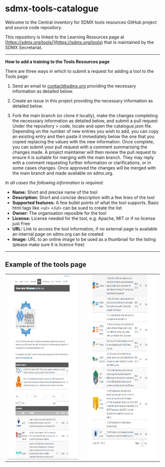# sdmx-tools-catalogue
Welcome to the Central inventory for SDMX tools resources GitHub project and source code repository.

This repository is linked to the Learning Resources page at [https://sdmx.org/tools/](https://sdmx.org/tools) that is maintained by the SDMX Secretariat.

------------------------------------------

**How to add a training to the Tools Resources page**

There are three ways in which to submit a request for adding a tool to the Tools page:

1. Send an email to contact@sdmx.org providing the necessary information as detailed below.

2. Create an issue in this project providing the necessary information as detailed below.
   
3. Fork the main branch (or clone it locally), make the changes completing the necesssary information as detailed below, and submit a pull request
Under the repository > code, locate and open the catalogue.json file. Depending on the number of new entries you wish to add, you can copy an existing entry and then paste it immediately below the one that you copied replacing the values with the new information. Once complete, you can submit your pull request with a comment summarising the changes made. A project maintainer will then review the pull request to ensure it is suitable for merging with the main branch. They may reply with a comment requesting further information or clarifications, or in some cases changes. Once approved the changes will be merged with the main branch and made available on sdmx.org.

*In all cases the following information is required:*

- **Name:** Short and precise name of the tool
- **Description:** Short and concise description with a few lines of the tool
- **Supported features:** A few bullet points of what the tool supports. Basic html tags like &lt;ul&gt; &lt;/ul&gt; can be sued to create the list
- **Owner:** The organisation reposible for the tool
- **License:** License needed for the tool, e.g. Apache, MIT or if no license just Free
- **URL:** Link to access the tool information, if no external page is available an internal page on sdmx.org can be created
- **Image:** URL to an online image to be used as a thumbnail for the listing (please make sure it is licence free)

------------------------------------------
## Example of the tools page

<table><tr><td><img src="images/page_1.png" alt="Top Tools page" style="width:500px;height:600px;"><td><td><img src="images/page_2.png" alt="Top Tools page" style="width:500px;height:600px;"></td></tr></table>
